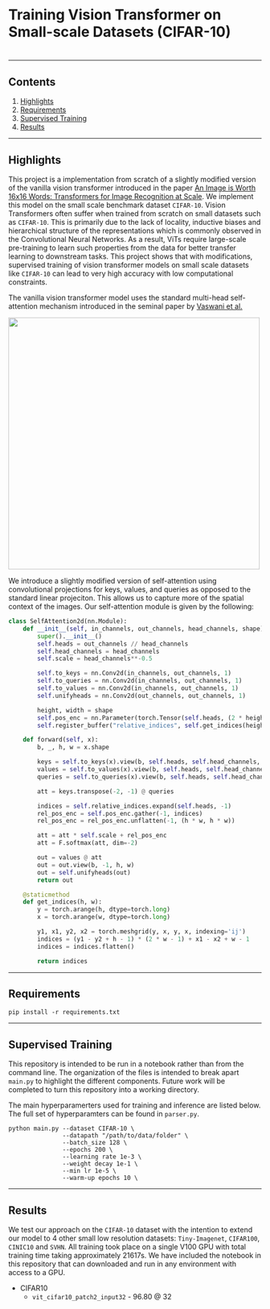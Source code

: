 # Training Vision Transformer on Small-scale Datasets (CIFAR-10)

#
<hr>

## Contents

1. [Highlights](#Highlights)
2. [Requirements](#Requirements)
3. [Supervised Training](#Training)
4. [Results](#Results)


<hr>

## Highlights
This project is a implementation from scratch of a slightly modified version of the vanilla vision transformer introduced in the paper [An Image is Worth 16x16 Words: Transformers for Image Recognition at Scale](https://arxiv.org/abs/2010.11929). We implement this model on the small scale benchmark dataset `CIFAR-10`. Vision Transformers often suffer when trained from scratch on small datasets such as `CIFAR-10`. This is primarily due to the lack of locality, inductive biases and hierarchical structure of the representations which is commonly observed in the Convolutional Neural Networks. As a result, ViTs require large-scale pre-training to learn such properties from the data for better transfer learning to downstream tasks. This project shows that with modifications, supervised training of vision transformer models on small scale datasets like `CIFAR-10` can lead to very high accuracy with low computational constraints. 

The vanilla vision transformer model uses the standard multi-head self-attention mechanism introduced in the seminal paper by [Vaswani et al.](https://arxiv.org/abs/1706.03762)

<img src="./Images/vit.gif" width="500px"></img>

We introduce a slightly modified version of self-attention using convolutional projections for keys, values, and queries as opposed to the standard linear projeciton. This allows us to capture more of the spatial context of the images. Our self-attention module is given by the following:

```python
class SelfAttention2d(nn.Module):
    def __init__(self, in_channels, out_channels, head_channels, shape):
        super().__init__()
        self.heads = out_channels // head_channels
        self.head_channels = head_channels
        self.scale = head_channels**-0.5

        self.to_keys = nn.Conv2d(in_channels, out_channels, 1)
        self.to_queries = nn.Conv2d(in_channels, out_channels, 1)
        self.to_values = nn.Conv2d(in_channels, out_channels, 1)
        self.unifyheads = nn.Conv2d(out_channels, out_channels, 1)

        height, width = shape
        self.pos_enc = nn.Parameter(torch.Tensor(self.heads, (2 * height - 1) * (2 * width - 1)))
        self.register_buffer("relative_indices", self.get_indices(height, width))

    def forward(self, x):
        b, _, h, w = x.shape

        keys = self.to_keys(x).view(b, self.heads, self.head_channels, -1)
        values = self.to_values(x).view(b, self.heads, self.head_channels, -1)
        queries = self.to_queries(x).view(b, self.heads, self.head_channels, -1)

        att = keys.transpose(-2, -1) @ queries

        indices = self.relative_indices.expand(self.heads, -1)
        rel_pos_enc = self.pos_enc.gather(-1, indices)
        rel_pos_enc = rel_pos_enc.unflatten(-1, (h * w, h * w))

        att = att * self.scale + rel_pos_enc
        att = F.softmax(att, dim=-2)

        out = values @ att
        out = out.view(b, -1, h, w)
        out = self.unifyheads(out)
        return out

    @staticmethod
    def get_indices(h, w):
        y = torch.arange(h, dtype=torch.long)
        x = torch.arange(w, dtype=torch.long)

        y1, x1, y2, x2 = torch.meshgrid(y, x, y, x, indexing='ij')
        indices = (y1 - y2 + h - 1) * (2 * w - 1) + x1 - x2 + w - 1
        indices = indices.flatten()

        return indices
```


<hr>

## Requirements
```shell
pip install -r requirements.txt
```

<hr>

## Supervised Training
This repository is intended to be run in a notebook rather than from the command line. The organization of the files is intended to break apart `main.py` to highlight the different components. Future work will be completed to turn this repository into a working directory.

The main hyperparamerters used for training and inference are listed below. The full set of hyperparamters can be found in `parser.py`.
```shell
python main.py --dataset CIFAR-10 \
               --datapath "/path/to/data/folder" \
               --batch_size 128 \
               --epochs 200 \
               --learning rate 1e-3 \
               --weight decay 1e-1 \
               --min lr 1e-5 \
               --warm-up epochs 10 \
```

<hr>

## Results
We test our approach on the `CIFAR-10` dataset with the intention to extend our model to 4 other small low resolution datasets: `Tiny-Imagenet`, `CIFAR100`, `CINIC10` and `SVHN`. All training took place on a single V100 GPU with total training time taking approximately 21617s. We have included the notebook in this repository that can downloaded and run in any environment with access to a GPU.
  * CIFAR10
    * ```vit_cifar10_patch2_input32``` - 96.80 @ 32

